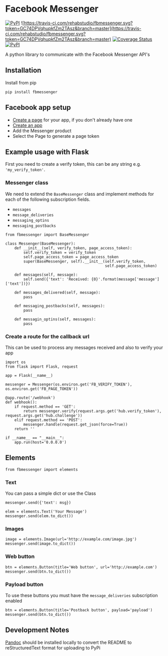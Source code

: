 # Facebook Messenger

[![PyPI](https://img.shields.io/pypi/v/fbmessenger.svg?maxAge=2592000)](https://pypi.python.org/pypi/fbmessenger)
![https://travis-ci.com/rehabstudio/fbmessenger.svg?token=GC74DPVqhupkfZm2TAsz&branch=master](https://travis-ci.com/rehabstudio/fbmessenger.svg?token=GC74DPVqhupkfZm2TAsz&branch=master)
[![Coverage Status](https://coveralls.io/repos/github/rehabstudio/fbmessenger/badge.svg?branch=master)](https://coveralls.io/github/rehabstudio/fbmessenger?branch=master)
[![PyPI](https://img.shields.io/pypi/l/fbmessenger.svg?maxAge=2592000)](https://pypi.python.org/pypi/fbmessenger)

A python library to communicate with the Facebook Messenger API's


## Installation

Install from pip

    pip install fbmessenger

## Facebook app setup

- [Create a page](https://www.facebook.com/pages/create/) for your app, if you don't already have one
- [Create an app](https://developers.facebook.com/quickstarts/?platform=web)
- Add the Messenger product
- Select the Page to generate a page token


## Example usage with Flask

First you need to create a verify token, this can be any string e.g. `'my_verify_token'`.


### Messenger class

We need to extend the `BaseMessenger` class and implement methods for each of the following subscription fields.

- `messages`
- `message_deliveries`
- `messaging_optins`
- `messaging_postbacks`

```
from fbmessenger import BaseMessenger

class Messenger(BaseMessenger):
    def __init__(self, verify_token, page_access_token):
        self.verify_token = verify_token
        self.page_access_token = page_access_token
        super(BaseMessenger, self).__init__(self.verify_token,
                                            self.page_access_token)

    def messages(self, message):
        self.send({'text': 'Received: {0}'.format(message['message']['text'])})

    def messages_delivered(self, message):
        pass

    def messaging_postbacks(self, messages):
        pass

    def messagin_optins(self, messages):
        pass
```


### Create a route for the callback url

This can be used to process any messages received and also to verify your app

```
import os
from flask import Flask, request

app = Flask(__name__)

messenger = Messenger(os.environ.get('FB_VERIFY_TOKEN'), os.environ.get('FB_PAGE_TOKEN'))

@app.route('/webhook')
def webhook():
    if request.method == 'GET':
        return messenger.verify(request.args.get('hub.verify_token'), request.args.get('hub.challenge'))
    elif request.method == 'POST':
        messenger.handle(request.get_json(force=True))
    return ''

if __name__ == "__main__":
    app.run(host='0.0.0.0')
```


## Elements

`from fbmessenger import elements`

### Text

You can pass a simple dict  or use the Class

```
messenger.send({'text': msg})

elem = elements.Text('Your Message')
messenger.send(elem.to_dict())
```

### Images

```
image = elements.Image(url='http://example.com/image.jpg')
messenger.send(image.to_dict())
```

### Web button
```
btn = elements.Button(title='Web button', url='http://example.com')
messenger.send(btn.to_dict())
```

### Payload button
To use these buttons you must have the `message_deliveries` subscription enabled

```
btn = elements.Button(title='Postback button', payload='payload')
messenger.send(btn.to_dict())
```

## Development Notes

[Pandoc](http://pandoc.org/installing.html) should be installed locally to convert the README to reStructuredText format for uploading to PyPi
